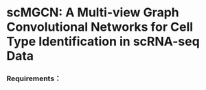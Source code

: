 # scMGCN: A Multi-view Graph Convolutional Networks for Cell Type Identification in scRNA-seq Data
### Requirements：

